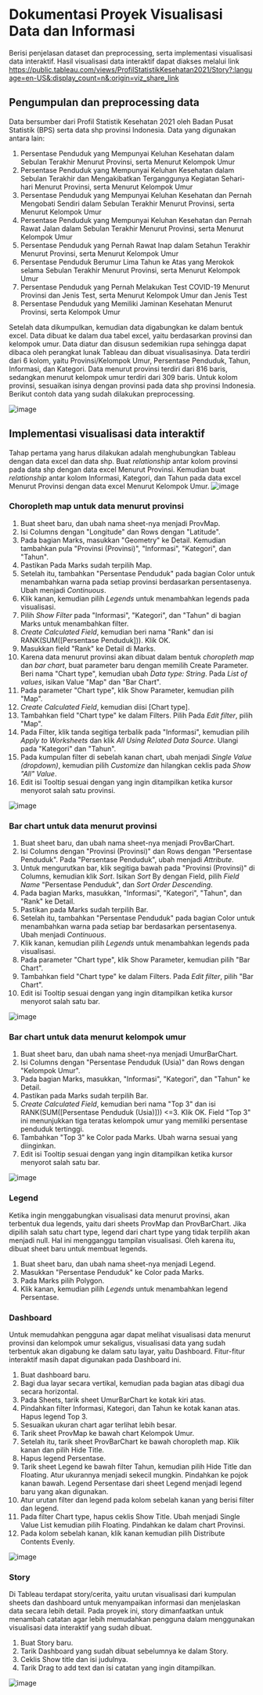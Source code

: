 # Dokumentasi Proyek Visualisasi Data dan Informasi
Berisi penjelasan dataset dan preprocessing, serta implementasi visualisasi data interaktif.
Hasil visualisasi data interaktif dapat diakses melalui link 
https://public.tableau.com/views/ProfilStatistikKesehatan2021/Story?:language=en-US&:display_count=n&:origin=viz_share_link

## Pengumpulan dan preprocessing data
Data bersumber dari Profil Statistik Kesehatan 2021 oleh Badan Pusat Statistik (BPS) serta data shp provinsi Indonesia. 
Data yang digunakan antara lain:
1.	Persentase Penduduk yang Mempunyai Keluhan Kesehatan dalam Sebulan Terakhir Menurut Provinsi, serta Menurut Kelompok Umur
2.	Persentase Penduduk yang Mempunyai Keluhan Kesehatan dalam Sebulan Terakhir dan Mengakibatkan Terganggunya Kegiatan Sehari-hari Menurut Provinsi, serta Menurut Kelompok Umur
3.	Persentase Penduduk yang Mempunyai Keluhan Kesehatan dan Pernah Mengobati Sendiri dalam Sebulan Terakhir Menurut Provinsi, serta Menurut Kelompok Umur
4.	Persentase Penduduk yang Mempunyai Keluhan Kesehatan dan Pernah Rawat Jalan dalam Sebulan Terakhir Menurut Provinsi, serta Menurut Kelompok Umur
5.	Persentase Penduduk yang Pernah Rawat Inap dalam Setahun Terakhir Menurut Provinsi, serta Menurut Kelompok Umur
6.	Persentase Penduduk Berumur Lima Tahun ke Atas yang Merokok selama Sebulan Terakhir Menurut Provinsi, serta Menurut Kelompok Umur
7.	Persentase Penduduk yang Pernah Melakukan Test COVID-19 Menurut Provinsi dan Jenis Test, serta Menurut Kelompok Umur dan Jenis Test
8.	Persentase Penduduk yang Memiliki Jaminan Kesehatan Menurut Provinsi, serta Kelompok Umur

Setelah data dikumpulkan, kemudian data digabungkan ke dalam bentuk excel. Data dibuat ke dalam dua tabel excel, yaitu berdasarkan provinsi dan kelompok umur. Data diatur dan disusun sedemikian rupa sehingga dapat dibaca oleh perangkat lunak Tableau dan dibuat visualisasinya. Data terdiri dari 6 kolom, yaitu Provinsi/Kelompok Umur, Persentase Penduduk, Tahun, Informasi, dan Kategori. Data menurut provinsi terdiri dari 816 baris, sedangkan menurut kelompok umur terdiri dari 309 baris. Untuk kolom provinsi, sesuaikan isinya dengan provinsi pada data shp provinsi Indonesia. Berikut contoh data yang sudah dilakukan preprocessing.

![image](https://user-images.githubusercontent.com/107906299/174718654-8301f03a-9d1f-4f32-add2-e7f9961b0c4b.png)

## Implementasi visualisasi data interaktif
Tahap pertama yang harus dilakukan adalah menghubungkan Tableau dengan data excel dan data shp. Buat _relationship_ antar kolom provinsi pada data shp dengan data excel Menurut Provinsi. Kemudian buat _relationship_ antar kolom Informasi, Kategori, dan Tahun pada data excel Menurut Provinsi dengan data excel Menurut Kelompok Umur.
![image](https://user-images.githubusercontent.com/107906299/174726454-82123886-7baf-4749-8dbc-227f64e6f38d.png)


### Choropleth map untuk data menurut provinsi
1.  Buat sheet baru, dan ubah nama sheet-nya menjadi ProvMap.
2.  Isi Columns dengan "Longitude" dan Rows dengan "Latitude".
3.  Pada bagian Marks, masukkan "Geometry" ke Detail. Kemudian tambahkan pula "Provinsi (Provinsi)", "Informasi", "Kategori", dan "Tahun".
4.  Pastikan Pada Marks sudah terpilih Map.
5.  Setelah itu, tambahkan "Persentase Penduduk" pada bagian Color untuk menambahkan warna pada setiap provinsi berdasarkan persentasenya. Ubah menjadi _Continuous_. 
6.  Klik kanan, kemudian pilih _Legends_ untuk menambahkan legends pada visualisasi.
7.  Pilih _Show Filter_ pada "Informasi", "Kategori", dan "Tahun" di bagian Marks untuk menambahkan filter.
8.  _Create Calculated Field_, kemudian beri nama "Rank" dan isi RANK(SUM([Persentase Penduduk])). Klik OK. 
9.  Masukkan field "Rank" ke Detail di Marks.
10.  Karena data menurut provinsi akan dibuat dalam bentuk _choropleth map_ dan _bar chart_, buat parameter baru dengan memilih Create Parameter. Beri nama "Chart type", kemudian ubah _Data type: String_. Pada _List of values_, isikan Value "Map" dan "Bar Chart".
11.  Pada parameter "Chart type", klik Show Parameter, kemudian pilih "Map".
12.  _Create Calculated Field_, kemudian diisi [Chart type]. 
13.  Tambahkan field "Chart type" ke dalam Filters. Pilih Pada _Edit filter_, pilih "Map".
14.  Pada Filter, klik tanda segitiga terbalik pada "Informasi", kemudian pilih _Apply to Worksheets_ dan klik _All Using Related Data Source_. Ulangi pada "Kategori" dan "Tahun".
15.  Pada kumpulan filter di sebelah kanan chart, ubah menjadi _Single Value (dropdown)_, kemudian pilih _Customize_ dan hilangkan ceklis pada _Show "All" Value_.
16.  Edit isi Tooltip sesuai dengan yang ingin ditampilkan ketika kursor menyorot salah satu provinsi.

![image](https://user-images.githubusercontent.com/107906299/174727363-0a9a976b-72c1-4f78-9a40-92eb30f7ca01.png)


### Bar chart untuk data menurut provinsi
1.  Buat sheet baru, dan ubah nama sheet-nya menjadi ProvBarChart.
2.  Isi Columns dengan "Provinsi (Provinsi)" dan Rows dengan "Persentase Penduduk". Pada "Persentase Penduduk", ubah menjadi _Attribute_.
3.  Untuk mengurutkan bar, klik segitiga bawah pada "Provinsi (Provinsi)" di Columns, kemudian klik _Sort_. Isikan _Sort_ By dengan Field, pilih _Field Name_ "Persentase Penduduk", dan _Sort Order Descending_.
4.  Pada bagian Marks, masukkan, "Informasi", "Kategori", "Tahun", dan "Rank" ke Detail.
5.  Pastikan pada Marks sudah terpilih Bar.
6.  Setelah itu, tambahkan "Persentase Penduduk" pada bagian Color untuk menambahkan warna pada setiap bar berdasarkan persentasenya. Ubah menjadi _Continuous_.
7.  Klik kanan, kemudian pilih _Legends_ untuk menambahkan legends pada visualisasi.
8.  Pada parameter "Chart type", klik Show Parameter, kemudian pilih "Bar Chart".
9.  Tambahkan field "Chart type" ke dalam Filters. Pada _Edit filter_, pilih "Bar Chart".
10.  Edit isi Tooltip sesuai dengan yang ingin ditampilkan ketika kursor menyorot salah satu bar.

![image](https://user-images.githubusercontent.com/107906299/174726321-275f1e07-c97a-4e3c-9267-8e21765c5ee6.png)


### Bar chart untuk data menurut kelompok umur
1.  Buat sheet baru, dan ubah nama sheet-nya menjadi UmurBarChart.
2.  Isi Columns dengan "Persentase Penduduk (Usia)" dan Rows dengan "Kelompok Umur".
3.  Pada bagian Marks, masukkan, "Informasi", "Kategori", dan "Tahun" ke Detail.
4.  Pastikan pada Marks sudah terpilih Bar.
5.  _Create Calculated Field_, kemudian beri nama "Top 3" dan isi RANK(SUM([Persentase Penduduk (Usia)])) <=3. Klik OK. Field "Top 3" ini menunjukkan tiga teratas kelompok umur yang memiliki persentase penduduk tertinggi.
6.  Tambahkan "Top 3" ke Color pada Marks. Ubah warna sesuai yang diinginkan.
7.  Edit isi Tooltip sesuai dengan yang ingin ditampilkan ketika kursor menyorot salah satu bar.

![image](https://user-images.githubusercontent.com/107906299/174727303-bbdcc7a6-da06-4c1e-a11d-8d73f9feefd0.png)


### Legend
Ketika ingin menggabungkan visualisasi data menurut provinsi, akan terbentuk dua legends, yaitu dari sheets ProvMap dan ProvBarChart. Jika dipilih salah satu chart type, legend dari chart type yang tidak terpilih akan menjadi null. Hal ini mengganggu tampilan visualisasi. Oleh karena itu, dibuat sheet baru untuk membuat legends.
1.  Buat sheet baru, dan ubah nama sheet-nya menjadi Legend.
2.  Masukkan "Persentase Penduduk" ke Color pada Marks.
3.  Pada Marks pilih Polygon.
4.  Klik kanan, kemudian pilih _Legends_ untuk menambahkan legend Persentase.

### Dashboard
Untuk memudahkan pengguna agar dapat melihat visualisasi data menurut provinsi dan kelompok umur sekaligus, visualisasi data yang sudah terbentuk akan digabung ke dalam satu layar, yaitu Dashboard. Fitur-fitur interaktif masih dapat digunakan pada Dashboard ini. 
1.  Buat dashboard baru.
2.  Bagi dua layar secara vertikal, kemudian pada bagian atas dibagi dua secara horizontal.
3.  Pada Sheets, tarik sheet UmurBarChart ke kotak kiri atas.
4.  Pindahkan filter Informasi, Kategori, dan Tahun ke kotak kanan atas. Hapus legend Top 3.
5.  Sesuaikan ukuran chart agar terlihat lebih besar.
6.  Tarik sheet ProvMap ke bawah chart Kelompok Umur.
7.  Setelah itu, tarik sheet ProvBarChart ke bawah choropleth map. Klik kanan dan pilih Hide Title.
8.  Hapus legend Persentase. 
9.  Tarik sheet Legend ke bawah filter Tahun, kemudian pilih Hide Title dan Floating. Atur ukurannya menjadi sekecil mungkin. Pindahkan ke pojok kanan bawah. Legend Persentase dari sheet Legend menjadi legend baru yang akan digunakan.
10.  Atur urutan filter dan legend pada kolom sebelah kanan yang berisi filter dan legend.
11.  Pada filter Chart type, hapus ceklis Show Title. Ubah menjadi Single Value List kemudian pilih Floating. Pindahkan ke dalam chart Provinsi.
12.  Pada kolom sebelah kanan, klik kanan kemudian pilih Distribute Contents Evenly.

![image](https://user-images.githubusercontent.com/107906299/174732559-af21e37d-8b71-4f85-bc17-d70d7f98d145.png)


### Story
Di Tableau terdapat story/cerita, yaitu urutan visualisasi dari kumpulan sheets dan dashboard untuk menyampaikan informasi dan menjelaskan data secara lebih detail. Pada proyek ini, story dimanfaatkan untuk menambah catatan agar lebih memudahkan pengguna dalam menggunakan visualisasi data interaktif yang sudah dibuat. 
1.  Buat Story baru.
2.  Tarik Dashboard yang sudah dibuat sebelumnya ke dalam Story.
3.  Ceklis Show title dan isi judulnya.
4.  Tarik Drag to add text dan isi catatan yang ingin ditampilkan.

![image](https://user-images.githubusercontent.com/107906299/174733243-425201ea-2610-4e32-8987-68eae919edf7.png)
